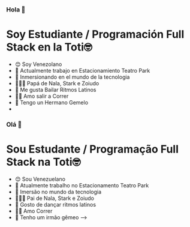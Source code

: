### Hola 👋

# Soy Estudiante / Programación Full Stack en la Toti🤓

- 😊 Soy Venezolano
- 🏢 Actualmente trabajo en Estacionamiento Teatro Park
- 🤖 Inmersionando en el mundo de la tecnologia
- 🐶🐱💖 Papá de Nala, Stark e Zoiudo
- 🕺 Me gusta Bailar Ritmos Latinos
- 🏃‍♂️ Amo salir a Correr
- 🤩 Tengo un Hermano Gemelo
- 
### Olá 👋

 # Sou Estudante / Programação Full Stack na Toti🤓

- 😊 Sou Venezuelano
- 🏢 Atualmente trabalho no Estacionamento Teatro Park
- 🤖 Imersão no mundo da tecnologia 
- 🐶🐱💖 Pai de Nala, Stark e Zoiudo
- 🕺 Gosto de dançar ritmos latinos
- 🏃‍♂️ Amo Correr
- 🤩 Tenho um irmão gêmeo 
-->
